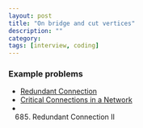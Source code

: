 ```yaml
---
layout: post
title: "On bridge and cut vertices" 
description: ""
category: 
tags: [interview, coding]
--- 
```


### Example problems
* [Redundant Connection](https://leetcode.com/submissions/detail/384490880/)
* [Critical Connections in a Network](https://leetcode.com/submissions/detail/434101906/)
* 685. Redundant Connection II

